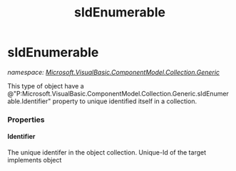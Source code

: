 ﻿---
title: sIdEnumerable
---

# sIdEnumerable
_namespace: [Microsoft.VisualBasic.ComponentModel.Collection.Generic](N-Microsoft.VisualBasic.ComponentModel.Collection.Generic.html)_

This type of object have a @"P:Microsoft.VisualBasic.ComponentModel.Collection.Generic.sIdEnumerable.Identifier" property to unique identified itself in a collection.




### Properties

#### Identifier
The unique identifer in the object collection. Unique-Id of the target implements object
